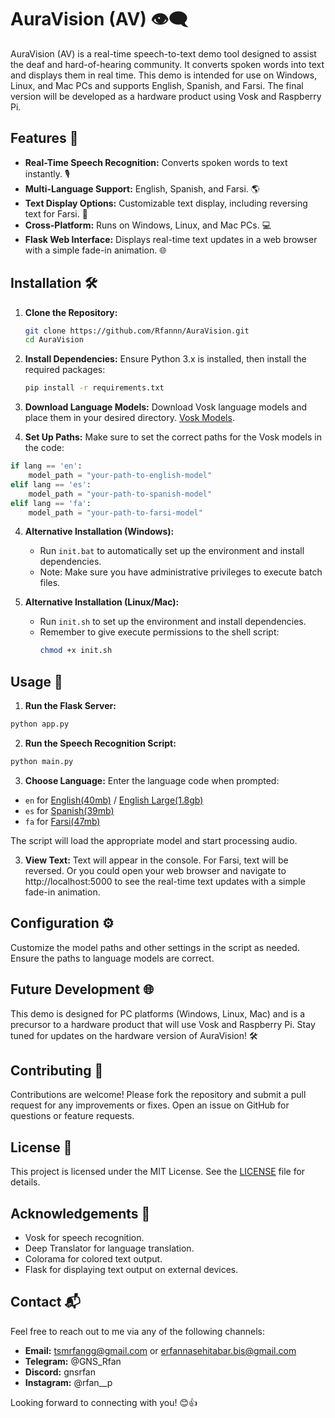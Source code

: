 
# AuraVision (AV) 👁️‍🗨️

AuraVision (AV) is a real-time speech-to-text demo tool designed to assist the deaf and hard-of-hearing community. It converts spoken words into text and displays them in real time. This demo is intended for use on Windows, Linux, and Mac PCs and supports English, Spanish, and Farsi. The final version will be developed as a hardware product using Vosk and Raspberry Pi.

## Features 🌟

- **Real-Time Speech Recognition:** Converts spoken words to text instantly. 🎙️
- **Multi-Language Support:** English, Spanish, and Farsi. 🌎
- **Text Display Options:** Customizable text display, including reversing text for Farsi. 📝
- **Cross-Platform:** Runs on Windows, Linux, and Mac PCs. 💻
- **Flask Web Interface:** Displays real-time text updates in a web browser with a simple fade-in animation. 🌐

## Installation 🛠️

1. **Clone the Repository:**
   ```bash
   git clone https://github.com/Rfannn/AuraVision.git
   cd AuraVision
   ```

2. **Install Dependencies:**
   Ensure Python 3.x is installed, then install the required packages:
   ```bash
   pip install -r requirements.txt
   ```

3. **Download Language Models:**
Download Vosk language models and place them in your desired directory. [Vosk Models](https://alphacephei.com/vosk/models).

4. **Set Up Paths:**
Make sure to set the correct paths for the Vosk models in the code:
```python
if lang == 'en':
    model_path = "your-path-to-english-model"
elif lang == 'es':
    model_path = "your-path-to-spanish-model"
elif lang == 'fa':
    model_path = "your-path-to-farsi-model"
```

4. **Alternative Installation (Windows):**
   - Run `init.bat` to automatically set up the environment and install dependencies.
   - Note: Make sure you have administrative privileges to execute batch files.

5. **Alternative Installation (Linux/Mac):**
   - Run `init.sh` to set up the environment and install dependencies.
   - Remember to give execute permissions to the shell script:
     ```bash
     chmod +x init.sh
     ```

## Usage 🚀

1. **Run the Flask Server:**
```bash
python app.py
```
2. **Run the Speech Recognition Script:**
```bash
python main.py
```

3. **Choose Language:**
Enter the language code when prompted:
- `en` for [English(40mb)](https://alphacephei.com/vosk/models/vosk-model-small-en-us-0.15.zip) / [English Large(1.8gb)](https://alphacephei.com/vosk/models/vosk-model-en-us-0.22.zip)
- `es` for [Spanish(39mb)](https://alphacephei.com/vosk/models/vosk-model-small-es-0.42.zip)
- `fa` for [Farsi(47mb)](https://alphacephei.com/vosk/models/vosk-model-small-fa-0.5.zip)

The script will load the appropriate model and start processing audio.

3. **View Text:**
Text will appear in the console. For Farsi, text will be reversed.
Or you could open your web browser and navigate to http://localhost:5000 to see the real-time text updates with a simple fade-in animation.

## Configuration ⚙️

Customize the model paths and other settings in the script as needed. Ensure the paths to language models are correct.

## Future Development 🌐

This demo is designed for PC platforms (Windows, Linux, Mac) and is a precursor to a hardware product that will use Vosk and Raspberry Pi. Stay tuned for updates on the hardware version of AuraVision! 🛠️

## Contributing 🤝

Contributions are welcome! Please fork the repository and submit a pull request for any improvements or fixes. Open an issue on GitHub for questions or feature requests.

## License 📜

This project is licensed under the MIT License. See the [LICENSE](https://github.com/Rfannn/AuraVision/blob/main/LICENSE) file for details.

## Acknowledgements 🙌

- Vosk for speech recognition.
- Deep Translator for language translation.
- Colorama for colored text output.
- Flask for displaying text output on external devices.


## Contact 📬

Feel free to reach out to me via any of the following channels:

- **Email:** tsmrfangg@gmail.com or erfannasehitabar.bis@gmail.com
- **Telegram:** @GNS_Rfan
- **Discord:** gnsrfan
- **Instagram:** @rfan__p

Looking forward to connecting with you! 😊👍
